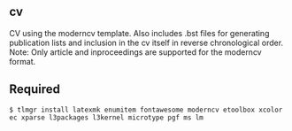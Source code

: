 ## cv

CV using the moderncv template. Also includes .bst files for generating publication lists and inclusion in the cv itself in reverse chronological order. 
Note: Only article and inproceedings are supported for the moderncv format.

## Required 
`$ tlmgr install latexmk enumitem fontawesome moderncv etoolbox xcolor ec xparse l3packages l3kernel microtype pgf ms lm`  
